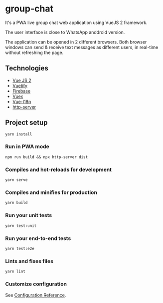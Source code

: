 # group-chat

It's a PWA live group chat web application using VueJS 2 framework.

The user interface is close to WhatsApp anddroid version.

The application can be opened in 2 different browsers. Both browser windows can send & receive text messages as different users, in real-time without refreshing the page.

## Technologies

- [Vue JS 2](https://github.com/vuejs/vue)
- [Vuetify](https://vuetifyjs.com/en)
- [Firebase](https://www.npmjs.com/package/firebase)
- [Vuex](https://vuex.vuejs.org)
- [Vue-I18n](https://kazupon.github.io/vue-i18n)
- [http-server](https://github.com/http-party/http-server)

## Project setup

```
yarn install
```

### Run in PWA mode

```
npm run build && npx http-server dist
```

### Compiles and hot-reloads for development

```
yarn serve
```

### Compiles and minifies for production

```
yarn build
```

### Run your unit tests

```
yarn test:unit
```

### Run your end-to-end tests

```
yarn test:e2e
```

### Lints and fixes files

```
yarn lint
```

### Customize configuration

See [Configuration Reference](https://cli.vuejs.org/config/).

